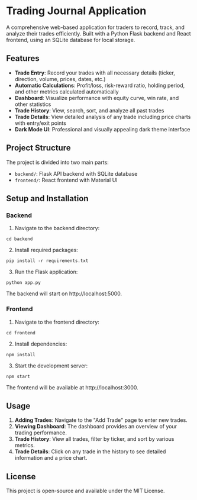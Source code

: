 # Trading Journal Application

A comprehensive web-based application for traders to record, track, and analyze their trades efficiently. Built with a Python Flask backend and React frontend, using an SQLite database for local storage.

## Features

- **Trade Entry**: Record your trades with all necessary details (ticker, direction, volume, prices, dates, etc.)
- **Automatic Calculations**: Profit/loss, risk-reward ratio, holding period, and other metrics calculated automatically
- **Dashboard**: Visualize performance with equity curve, win rate, and other statistics
- **Trade History**: View, search, sort, and analyze all past trades
- **Trade Details**: View detailed analysis of any trade including price charts with entry/exit points
- **Dark Mode UI**: Professional and visually appealing dark theme interface

## Project Structure

The project is divided into two main parts:

- `backend/`: Flask API backend with SQLite database
- `frontend/`: React frontend with Material UI

## Setup and Installation

### Backend

1. Navigate to the backend directory:
```
cd backend
```

2. Install required packages:
```
pip install -r requirements.txt
```

3. Run the Flask application:
```
python app.py
```

The backend will start on http://localhost:5000.

### Frontend

1. Navigate to the frontend directory:
```
cd frontend
```

2. Install dependencies:
```
npm install
```

3. Start the development server:
```
npm start
```

The frontend will be available at http://localhost:3000.

## Usage

1. **Adding Trades**: Navigate to the "Add Trade" page to enter new trades.
2. **Viewing Dashboard**: The dashboard provides an overview of your trading performance.
3. **Trade History**: View all trades, filter by ticker, and sort by various metrics.
4. **Trade Details**: Click on any trade in the history to see detailed information and a price chart.

## License

This project is open-source and available under the MIT License. 